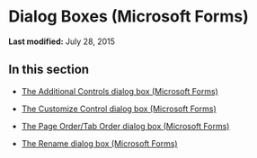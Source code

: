 
# Dialog Boxes (Microsoft Forms)

 **Last modified:** July 28, 2015


## In this section


-  [The Additional Controls dialog box (Microsoft Forms)](e674802f-88ad-9406-3a06-485d023585d1.md)
    
-  [The Customize Control dialog box (Microsoft Forms)](7a02d644-1653-d212-9303-e67fd61ef25e.md)
    
-  [The Page Order/Tab Order dialog box (Microsoft Forms)](f9a1b9d0-f17c-717b-5cfc-27ccb068e715.md)
    
-  [The Rename dialog box (Microsoft Forms)](cd89f6f0-0566-ce85-9774-3eb9a3795403.md)
    
